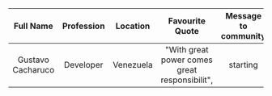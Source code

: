 | Full Name  | Profession  | Location | Favourite Quote | Message to community |
| :---------:|:-----------:| :-------:| :-------------: | :------------------: |
|    Gustavo Cacharuco    |      Developer     |    Venezuela   |       "With great power comes great responsibilit",       |          starting          |
